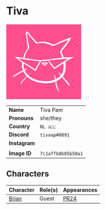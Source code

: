 # Tiva

<img src="https://raw.githubusercontent.com/jesskelsall/astarus-images/main/players/7c1affb8b85b50a1.png" height="200" />

|||
| --- | --- |
| **Name** | Tiva Pam | player.3
| **Pronouns** | she/they |
| **Country** | `NL 🇳🇱` |
| **Discord** | `tivaap#0891` |
| **Instagram** | |
||
| **Image ID** | `7c1affb8b85b50a1` |

## Characters

| Character | Role(s) | Appearances |
| --- | --- | --- |
| [Brian](../characters/brian.md) | Guest | [PR24](../sessions/PR24.md) |
